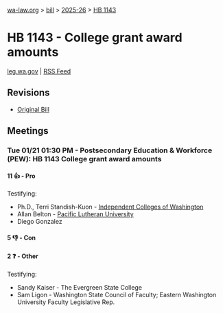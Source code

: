 [wa-law.org](/) > [bill](/bill/) > [2025-26](/bill/2025-26/) > [HB 1143](/bill/2025-26/hb/1143/)

# HB 1143 - College grant award amounts
[leg.wa.gov](https://app.leg.wa.gov/billsummary?BillNumber=1143&Year=2025&Initiative=false) | [RSS Feed](./rss.xml)

## Revisions
* [Original Bill](1/)

## Meetings
### Tue 01/21 01:30 PM - Postsecondary Education & Workforce (PEW): HB 1143 College grant award amounts
#### 11 👍 - Pro
Testifying:
* Ph.D., Terri Standish-Kuon - [Independent Colleges of Washington](/org/independent_colleges_of_washington/)
* Allan Belton - [Pacific Lutheran University](/org/pacific_lutheran_university/)
* Diego Gonzalez

#### 5 👎 - Con

#### 2 ❓ - Other
Testifying:
* Sandy Kaiser - The Evergreen State College
* Sam Ligon - Washington State Council of Faculty; Eastern Washington University Faculty Legislative Rep.
